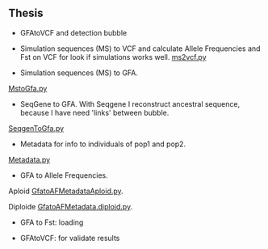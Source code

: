 ## Thesis

- GFAtoVCF and detection bubble

- Simulation sequences (MS) to VCF and calculate Allele Frequencies and Fst on VCF for look if simulations works well. 
[ms2vcf.py](ms2vcf.py) 

- Simulation sequences (MS) to GFA.
 
[MstoGfa.py](MstoGfa.py)

- SeqGene to GFA. With Seqgene I reconstruct ancestral sequence, because I have need 'links' between bubble.

[SeqgenToGfa.py](SeqgenToGfa.py)

- Metadata for info to individuals of pop1 and pop2.

 [Metadata.py](Metadata.py)

- GFA to Allele Frequencies.

Aploid [GfatoAFMetadataAploid.py](GfatoAFMetadataAploid.py).

Diploide [GfatoAFMetadata.diploid.py](GfatoAFMetadata.diploid.py).

- GFA to Fst: loading

- GFAtoVCF: for validate results 

